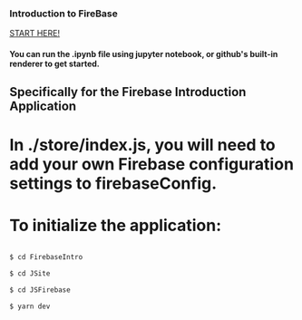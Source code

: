 ### Introduction to FireBase
[START HERE!](https://github.com/jeremysq/FirebaseIntro/blob/master/FirebaseIntro.ipynb)
#### You can run the .ipynb file using jupyter notebook, or github's built-in renderer to get started.

## Specifically for the Firebase Introduction Application
# In ./store/index.js, you will need to add your own Firebase configuration settings to firebaseConfig.
# To initialize the application:

``` bash

$ cd FirebaseIntro

$ cd JSite

$ cd JSFirebase

$ yarn dev

```
